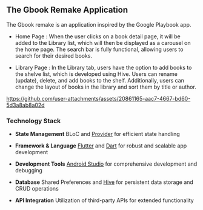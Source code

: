 ## The Gbook Remake Application
The Gbook remake is an application inspired by the Google Playbook app.

- Home Page : When the user clicks on a book detail page, it will be added to the Library list, which will then be displayed as a carousel on the home page. The search bar is fully functional, allowing users to search for their desired books.

- Library Page : In the Library tab, users have the option to add books to the shelve list, which is developed using Hive. Users can rename (update), delete, and add books to the shelf. Additionally, users can change the layout of books in the library and sort them by title or author.

https://github.com/user-attachments/assets/20861165-aac7-4667-bd60-5d3a8ab8a02d

### Technology Stack

- **State Management**
   BLoC and [Provider](https://pub.dev/packages/provider) for efficient state handling
  
- **Framework & Language**
   [Flutter](https://flutter.dev/) and [Dart](https://dart.dev/) for robust and scalable app development
  
- **Development Tools**
   [Android Studio](https://developer.android.com/studio) for comprehensive development and debugging
  
- **Database**
   Shared Preferences and [Hive](https://pub.dev/packages/hive_flutter) for persistent data storage and CRUD operations
  
- **API Integration**
   Utilization of third-party APIs for extended functionality





